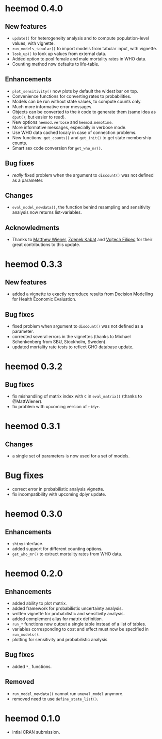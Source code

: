 # heemod 0.4.0

## New features

  * `update()` for heterogeneity analysis and to compute population-level values, with vignette.
  * `run_models_tabular()` to import models from tabular input, with vignette.
  * `look_up()` to look up values from external data.
  * Added option to pool female and male mortality rates in WHO data.
  * Counting method now defaults to life-table.
  
## Enhancements

  * `plot_sensitivity()` now plots by default the widest bar on top.
  * Convenience functions for converting rates to probabilities.
  * Models can be run without state values, to compute counts only.
  * Much more informative error messages.
  * Objects can be converted to the `R` code to generate them (same idea as `dput()`, but easier to read).
  * New options `heemod.verbose` and `heemod.memotime`.
  * More informative messages, especially in verbose mode.
  * Use WHO data cached localy in case of connection problems.
  * New functions: `get_counts()` and `get_init()` to get state membership counts.
  * Smart sex code conversion for `get_who_mr()`.

## Bug fixes

  * _really_ fixed problem when the argument to `discount()` was not defined as a parameter.
  
## Changes

  * `eval_model_newdata()`, the function behind resampling and sensitivity analysis now returns list-variables.
  
## Acknowledments

  * Thanks to [Matthew Wiener](https://github.com/MattWiener), [Zdenek Kabat](https://github.com/ZdenekKabat) and [Vojtech Filipec](https://github.com/vojtech-filipec) for their great contributions to this update.

# heemod 0.3.3

## New features

  * added a vignette to exactly reproduce results from Decision Modelling for Health Economic Evaluation.

## Bug fixes

  * fixed problem when argument to `discount()` was not defined as a parameter.
  * corrected several errors in the vignettes (thanks to Michael Schenkenberg from SBU, Stockholm, Sweden).
  * updated mortality rate tests to reflect GHO database update.

# heemod 0.3.2

## Bug fixes

  * fix mishandling of matrix index with `C` in `eval_matrix()` (thanks to @MattWiener).
  * fix problem with upcoming version of `tidyr`.

# heemod 0.3.1

## Changes

  * a single set of parameters is now used for a set of models.

# Bug fixes

  * correct error in probabilistic analysis vignette.
  * fix incompatibility with upcoming dplyr update.

# heemod 0.3.0

## Enhancements

  * `shiny` interface.
  * added support for different counting options.
  * `get_who_mr()` to extract mortality rates from WHO data.

# heemod 0.2.0

## Enhancements

  * added ability to plot matrix.
  * added framework for probabilistic uncertainty analysis.
  * written vignette for probabilistic and sensitivity analysis.
  * added complement alias for matrix definition.
  * `run_*` functions now output a single table instead of a list of tables.
  * variables corresponding to cost and effect must now be specified in `run_models()`.
  * plotting for sensitivity and probabilistic analysis.
  
## Bug fixes

  * added `*_` functions.
  
## Removed

  * `run_model_newdata()` cannot run `uneval_model` anymore.
  * removed need to use `define_state_list()`.

# heemod 0.1.0

  * intial CRAN submission.
